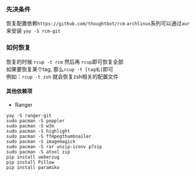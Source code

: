 ### 先决条件
恢复配置依赖`https://github.com/thoughtbot/rcm`
`archlinux`系列可以通过`aur`来安装 `yay -S rcm-git`

### 如何恢复
恢复的时候 `rcup -t rcm` 然后再 `rcup`即可恢复全部<br/>
如果要恢复某个tag, 那么`rcup -t [tag名]`即可<br/>
例如：`rcup -t zsh` 就会恢复zsh相关的配置文件<br/>

#### 其他依赖项
- Ranger
```
yay -S ranger-git
sudo pacman -S poppler
sudo pacman -S w3m
sudo pacman -S highlight
sudo pacman -S ffmpegthumbnailer
sudo pacman -S imagemagick
sudo pacman -S rar unzip-iconv p7zip
sudo pacman -S atool zip
pip install ueberzug
pip install Pillow
pip install paramiko
```
